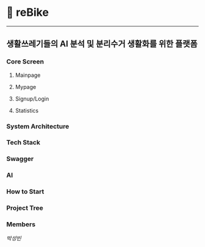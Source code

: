 # 🌳 reBike
***
## 생활쓰레기들의 AI 분석 및 분리수거 생활화를 위한 플랫폼



### Core Screen
1. Mainpage

2. Mypage

3. Signup/Login

4. Statistics


### System Architecture

### Tech Stack

### Swagger

### AI

### How to Start

### Project Tree

### Members

*박성빈*
